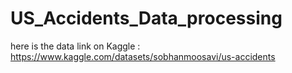 # US_Accidents_Data_processing

here is the data link on Kaggle :
https://www.kaggle.com/datasets/sobhanmoosavi/us-accidents
